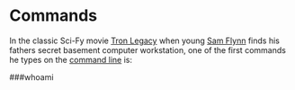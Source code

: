 # Commands

In the classic Sci-Fy movie [Tron Legacy](https://en.wikipedia.org/wiki/Tron:_Legacy) when young [Sam Flynn](https://en.wikipedia.org/wiki/List_of_Tron_characters#Sam_Flynn) finds his fathers secret basement computer workstation, one of the first commands he types on the [command line](https://en.wikipedia.org/wiki/Command-line_interface) is:

###whoami
